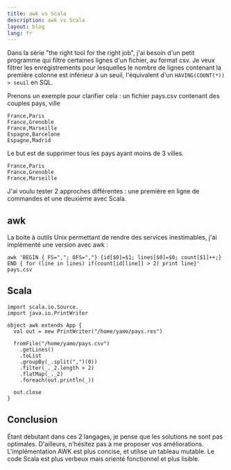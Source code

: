 ```yaml
---
title: awk vs Scala
description: awk vs Scala
layout: blog
lang: fr
---
```

Dans la série "the right tool for the right job", j'ai besoin d'un petit programme qui filtre
certaines lignes d'un fichier, au format csv. Je veux filtrer les enregistrements pour lesquelles le
nombre de lignes contenant la première colonne est inférieur à un seuil, l'équivalent d'un
`HAVING(COUNT(*)) > seuil` en SQL.

Prenons un exemple pour clarifier cela : un fichier pays.csv contenant des couples pays, ville

```
France,Paris
France,Grenoble
France,Marseille
Espagne,Barcelone
Espagne,Madrid
```

Le but est de supprimer tous les pays ayant moins de 3 villes.

```
France,Paris
France,Grenoble
France,Marseille
```

J'ai voulu tester 2 approches différentes : une première en ligne de commandes et une deuxième avec
Scala.

## awk

La boite à outils Unix permettant de rendre des services inestimables, j'ai implémenté une version
avec awk :

```
awk 'BEGIN { FS=","; OFS=","} {id[$0]=$1; lines[$0]=$0; count[$1]++;} END { for (line in lines) if(count[id[line]] > 2) print line}' pays.csv
```

## Scala

```
import scala.io.Source._
import java.io.PrintWriter

object awk extends App {
  val out = new PrintWriter("/home/yamo/pays.res")

  fromFile("/home/yamo/pays.csv")
    .getLines()
    .toList
    .groupBy(_.split(",")(0))
    .filter(_._2.length > 2)
    .flatMap(_._2)
    .foreach(out.println(_))

  out.close
}
```

## Conclusion

Étant débutant dans ces 2 langages, je pense que les solutions ne sont pas optimales. D'ailleurs,
n'hésitez pas à me proposer vos améliorations. L'implémentation AWK est plus concise, et utilise un
tableau mutable. Le code Scala est plus verbeux mais orienté fonctionnel et plus lisible.

